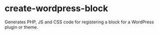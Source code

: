 # create-wordpress-block
Generates PHP, JS and CSS code for registering a block for a WordPress plugin or theme.
